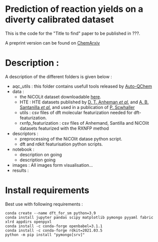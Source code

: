 # Prediction of reaction yields on a diverty calibrated dataset

This is the code for the "Title to find" paper to be published in ???.

A preprint version can be found on [ChemArxiv](link)

# Description :

A description of the different folders is given below :

- aqc_utils : this folder contains usefull tools released by [Auto-QChem](https://github.com/PrincetonUniversity/auto-qchem/)
- data : 
  * the NiCOLit dataset downloadable [here](https://github.com/truejulosdu13/DFT_for_SM/blob/main/data/Data_test11262021.csv).
  * HTE : HTE datasets published by [D. T. Anheman *et al.*](https://www.science.org/doi/10.1126/science.aar5169) and [A. B. Santanilla *et al.*](https://www.science.org/doi/10.1126/science.1259203) and used in a publication of [P. Scwhaller](https://rxn4chemistry.github.io/rxn_yields/)
  * utils : csv files of dft molecular featurization needed for dft-featurization.
  * rxnfp_featurization : csv files of Anhemand,  Santilla and NiCOlit datasets featurized with the RXNFP method
- descriptors :
  * preprocessing of the NiCOlit datase python script.
  * dft and rdkit featurisation python scripts.
- notebook :
  * description on going
  * description going
- images : All images form visualisation...
- results :




# Install requirements

Best use with following requirements :
```
conda create --name dft_for_sm python=3.9
conda install jupyter pandas scipy matplotlib pymongo pyyaml fabric xlrd appdirs openpyxl
conda install -c conda-forge openbabel=3.1.1
conda install -c conda-forge rdkit=2021.03.5
python -m pip install "pymongo[srv]"
```


